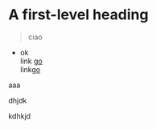 # A first-level heading
> ciao
* ok<br>
link [go](https://google.com)<br>
link[go](../testITSpisa)



aaa


<a color="red">dhjdk</a>


kdhkjd
